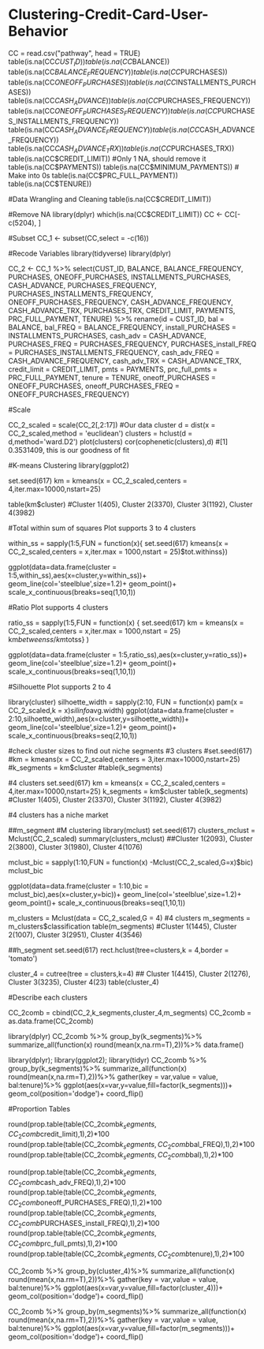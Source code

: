 # Clustering-Credit-Card-User-Behavior

CC = read.csv("pathway", head = TRUE)
table(is.na(CC$CUST_ID))
table(is.na(CC$BALANCE))
table(is.na(CC$BALANCE_FREQUENCY))
table(is.na(CC$PURCHASES))
table(is.na(CC$ONEOFF_PURCHASES))
table(is.na(CC$INSTALLMENTS_PURCHASES))
table(is.na(CC$CASH_ADVANCE))
table(is.na(CC$PURCHASES_FREQUENCY))
table(is.na(CC$ONEOFF_PURCHASES_FREQUENCY))
table(is.na(CC$PURCHASES_INSTALLMENTS_FREQUENCY))
table(is.na(CC$CASH_ADVANCE_FREQUENCY))
table(is.na(CC$CASH_ADVANCE_FREQUENCY))
table(is.na(CC$CASH_ADVANCE_TRX))
table(is.na(CC$PURCHASES_TRX))
table(is.na(CC$CREDIT_LIMIT)) #Only 1 NA, should remove it
table(is.na(CC$PAYMENTS))
table(is.na(CC$MINIMUM_PAYMENTS)) # Make into 0s
table(is.na(CC$PRC_FULL_PAYMENT))
table(is.na(CC$TENURE))

#Data Wrangling and Cleaning
table(is.na(CC$CREDIT_LIMIT))

#Remove NA
library(dplyr)
which(is.na(CC$CREDIT_LIMIT))
CC <- CC[-c(5204), ]

#Subset 
CC_1 <- subset(CC,select = -c(16))

#Recode Variables
library(tidyverse)
library(dplyr)

CC_2 <- CC_1 %>%
  select(CUST_ID, BALANCE, BALANCE_FREQUENCY, PURCHASES, ONEOFF_PURCHASES, INSTALLMENTS_PURCHASES, CASH_ADVANCE, PURCHASES_FREQUENCY, PURCHASES_INSTALLMENTS_FREQUENCY, ONEOFF_PURCHASES_FREQUENCY,
         CASH_ADVANCE_FREQUENCY, CASH_ADVANCE_TRX, PURCHASES_TRX, CREDIT_LIMIT, PAYMENTS, PRC_FULL_PAYMENT, TENURE) %>%
  rename(id = CUST_ID, bal = BALANCE, bal_FREQ = BALANCE_FREQUENCY, install_PURCHASES = INSTALLMENTS_PURCHASES, cash_adv = CASH_ADVANCE, PURCHASES_FREQ = PURCHASES_FREQUENCY, PURCHASES_install_FREQ = PURCHASES_INSTALLMENTS_FREQUENCY,
         cash_adv_FREQ = CASH_ADVANCE_FREQUENCY, cash_adv_TRX = CASH_ADVANCE_TRX, credit_limit = CREDIT_LIMIT, pmts = PAYMENTS, prc_full_pmts = PRC_FULL_PAYMENT, tenure = TENURE, oneoff_PURCHASES = ONEOFF_PURCHASES, oneoff_PURCHASES_FREQ = ONEOFF_PURCHASES_FREQUENCY)


#Scale

CC_2_scaled = scale(CC_2[,2:17]) #Our data cluster
d = dist(x = CC_2_scaled,method = 'euclidean') 
clusters = hclust(d = d,method='ward.D2')
plot(clusters)
cor(cophenetic(clusters),d) #[1] 0.3531409, this is our goodness of fit

#K-means Clustering
library(ggplot2)

set.seed(617)
km = kmeans(x = CC_2_scaled,centers = 4,iter.max=10000,nstart=25)

table(km$cluster) #Cluster 1(405), Cluster 2(3370), Cluster 3(1192), Cluster 4(3982)

#Total within sum of squares Plot supports 3 to 4 clusters

within_ss = sapply(1:5,FUN = function(x){
  set.seed(617)
  kmeans(x = CC_2_scaled,centers = x,iter.max = 1000,nstart = 25)$tot.withinss})

ggplot(data=data.frame(cluster = 1:5,within_ss),aes(x=cluster,y=within_ss))+
  geom_line(col='steelblue',size=1.2)+
  geom_point()+
  scale_x_continuous(breaks=seq(1,10,1))

#Ratio Plot supports 4 clusters

ratio_ss = sapply(1:5,FUN = function(x) {
  set.seed(617)
  km = kmeans(x = CC_2_scaled,centers = x,iter.max = 1000,nstart = 25)
  km$betweenss/km$totss} )

ggplot(data=data.frame(cluster = 1:5,ratio_ss),aes(x=cluster,y=ratio_ss))+
  geom_line(col='steelblue',size=1.2)+
  geom_point()+
  scale_x_continuous(breaks=seq(1,10,1))

#Silhouette Plot supports 2 to 4

library(cluster)
silhoette_width = sapply(2:10,
                         FUN = function(x) pam(x = CC_2_scaled,k = x)$silinfo$avg.width)
ggplot(data=data.frame(cluster = 2:10,silhoette_width),aes(x=cluster,y=silhoette_width))+
  geom_line(col='steelblue',size=1.2)+
  geom_point()+
  scale_x_continuous(breaks=seq(2,10,1))

#check cluster sizes to find out niche segments
#3 clusters
#set.seed(617)
#km = kmeans(x = CC_2_scaled,centers = 3,iter.max=10000,nstart=25)
#k_segments = km$cluster
#table(k_segments)

#4 clusters
set.seed(617)
km = kmeans(x = CC_2_scaled,centers = 4,iter.max=10000,nstart=25)
k_segments = km$cluster
table(k_segments) #Cluster 1(405), Cluster 2(3370), Cluster 3(1192), Cluster 4(3982)

#4 clusters has a niche market

##m_segment
#M clustering
library(mclust)
set.seed(617)
clusters_mclust = Mclust(CC_2_scaled)
summary(clusters_mclust) ##Cluster 1(2093), Cluster 2(3800), Cluster 3(1980), Cluster 4(1076)

mclust_bic = sapply(1:10,FUN = function(x) -Mclust(CC_2_scaled,G=x)$bic)
mclust_bic 

ggplot(data=data.frame(cluster = 1:10,bic = mclust_bic),aes(x=cluster,y=bic))+
  geom_line(col='steelblue',size=1.2)+
  geom_point()+
  scale_x_continuous(breaks=seq(1,10,1)) 

m_clusters = Mclust(data = CC_2_scaled,G = 4) #4 clusters
m_segments = m_clusters$classification
table(m_segments) #Cluster 1(1445), Cluster 2(1007), Cluster 3(2951), Cluster 4(3546)

##h_segment
set.seed(617)
rect.hclust(tree=clusters,k = 4,border = 'tomato')

cluster_4 = cutree(tree = clusters,k=4) ## Cluster 1(4415), Cluster 2(1276), Cluster 3(3235), Cluster 4(23)
table(cluster_4)

#Describe each clusters

CC_2comb = cbind(CC_2,k_segments,cluster_4,m_segments)
CC_2comb = as.data.frame(CC_2comb)

library(dplyr)
CC_2comb %>%
  group_by(k_segments)%>%
  summarize_all(function(x) round(mean(x,na.rm=T),2))%>%
  data.frame()

library(dplyr); library(ggplot2); library(tidyr)
CC_2comb %>%
  group_by(k_segments)%>%
  summarize_all(function(x) round(mean(x,na.rm=T),2))%>%
  gather(key = var,value = value, bal:tenure)%>%
  ggplot(aes(x=var,y=value,fill=factor(k_segments)))+
  geom_col(position='dodge')+
  coord_flip()

#Proportion Tables

round(prop.table(table(CC_2comb$k_segments,CC_2comb$credit_limit),1),2)*100
round(prop.table(table(CC_2comb$k_segments,CC_2comb$bal_FREQ),1),2)*100
round(prop.table(table(CC_2comb$k_segments,CC_2comb$bal),1),2)*100

round(prop.table(table(CC_2comb$k_segments,CC_2comb$cash_adv_FREQ),1),2)*100
round(prop.table(table(CC_2comb$k_segments,CC_2comb$oneoff_PURCHASES_FREQ),1),2)*100
round(prop.table(table(CC_2comb$k_segments,CC_2comb$PURCHASES_install_FREQ),1),2)*100
round(prop.table(table(CC_2comb$k_segments,CC_2comb$prc_full_pmts),1),2)*100
round(prop.table(table(CC_2comb$k_segments,CC_2comb$tenure),1),2)*100

CC_2comb %>%
  group_by(cluster_4)%>%
  summarize_all(function(x) round(mean(x,na.rm=T),2))%>%
  gather(key = var,value = value, bal:tenure)%>%
  ggplot(aes(x=var,y=value,fill=factor(cluster_4)))+
  geom_col(position='dodge')+
  coord_flip()

CC_2comb %>%
  group_by(m_segments)%>%
  summarize_all(function(x) round(mean(x,na.rm=T),2))%>%
  gather(key = var,value = value, bal:tenure)%>%
  ggplot(aes(x=var,y=value,fill=factor(m_segments)))+
  geom_col(position='dodge')+
  coord_flip()



